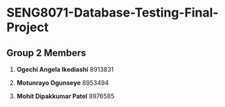# SENG8071-Database-Testing-Final-Project


## Group 2 Members
1. **Ogechi Angela Ikediashi** 8913831

2. **Motunrayo Ogunseye** 8953494

3. **Mohit Dipakkumar Patel** 8976585

